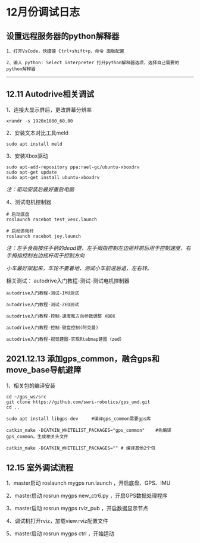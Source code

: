 # 12月份调试日志

## 设置远程服务器的python解释器

```
1、打开VsCode，快捷键 Ctrl+shift+p，命令 面板配置

2、输入 python: Select interpreter 打开python解释器选项，选择自己需要的python解释器
```

---

## 12.11 Autodrive相关调试

1、连接大显示屏后，更改屏幕分辨率
```shell
xrandr -s 1920x1080_60.00
```

2、安装文本对比工具meld
```shell
sudo apt install meld
```

3、安装Xbox驱动
```shell
sudo apt-add-repository ppa:rael-gc/ubuntu-xboxdrv
sudo apt-get update
sudo apt-get install ubuntu-xboxdrv
```
*注：驱动安装后最好重启电脑*

4、测试电机控制器
```shell
# 启动底盘
roslaunch racebot test_vesc.launch

# 启动游戏杆
roslaunch racebot joy.launch
```
*注：左手食指按住手柄的dead键，左手拇指控制左边摇杆前后用于控制速度，右手拇指控制右边摇杆用于控制方向*

*小车最好架起来，车轮不要着地，测试小车前进后退，左右转。*

相关测试：
    autodrive入门教程-测试-测试电机控制器

    autodrive入门教程-测试-IMU测试

    autodrive入门教程-测试-ZED测试

    autodrive入门教程-控制-速度和方向参数调整 XBOX

    autodrive入门教程-控制-键盘控制(阿克曼)

    autodrive入门教程-视觉建图-实现Rtabmap建图（zed）

## 2021.12.13 添加gps_common，融合gps和move_base导航避障

1、相关包的编译安装

```shell
cd ~/gps_ws/src
git clone https://github.com/swri-robotics/gps_umd.git
cd ..

sudo apt install libgps-dev 	#编译gps_common需要gps库

catkin_make -DCATKIN_WHITELIST_PACKAGES="gps_common"	#先编译gps_common，生成相关头文件

catkin_make -DCATKIN_WHITELIST_PACKAGES="" # 编译其他2个包
```

## 12.15 室外调试流程

1、master启动 roslaunch mygps run.launch ，开启底盘、GPS、IMU

2、master启动 rosrun mygps new_ctr6.py ，开启GPS数据处理程序

3、master启动 rosrun mygps rviz_pub ，开启数据显示节点

4、调试机打开rviz，加载view.rviz配置文件

5、master启动 rosrun mygps ctrl ，开始运动